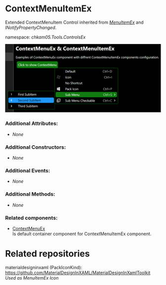 # ContextMenuItemEx
Extended ContextMenuItem Control inherited from _[MenuItemEx](MenuItemEx.md)_ and _INotifyPropertyChanged_.

namespace: _chkam05.Tools.ControlsEx_

![ContextMenuItemEx Examples (Images/ContextMenuItemEx.png)](../Images/ContextMenuItemEx.png)

### Additional Attributes:

- _None_

### Additional Constructors:

- _None_

### Additional Events:

- _None_

### Additional Methods:

- _None_

### Related components:

- [ContextMenuEx](ContextMenuEx.md)  
Is default container component for ContextMenuItemEx component.

# Related repositories 

materialdesigninxaml (PackIconKind): https://github.com/MaterialDesignInXAML/MaterialDesignInXamlToolkit  
_Used as MenuItemEx Icon_  
